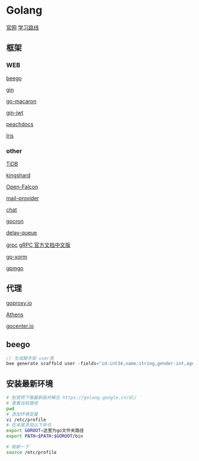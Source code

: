 # Golang
[官网](https://golang.google.cn/dl/)
[学习路线](https://github.com/Quorafind/golang-developer-roadmap-cn)

## 框架
### WEB
[beego](https://beego.me/docs/intro/)

[gin](https://gin-gonic.com/zh-cn/docs/introduction/)

[go-macaron](https://github.com/go-macaron)

[gin-jwt](https://github.com/appleboy/gin-jwt)

[peachdocs](https://github.com/peachdocs)

[Iris](https://studyiris.com/doc/)

### other
[TiDB](https://pingcap.com/docs-cn/)

[kingshard](https://github.com/flike/kingshard/blob/master/README_ZH.md)

[Open-Falcon](https://github.com/open-falcon)

[mail-provider](https://github.com/open-falcon/mail-provider)

[chat](https://github.com/Yanjunhui/chat)

[gocron](https://github.com/ouqiang/gocron)

[delay-queue](https://github.com/ouqiang/delay-queue)

[grpc](https://github.com/grpc)
[gRPC 官方文档中文版](http://doc.oschina.net/grpc?t=56831)

[go-xorm](https://github.com/go-xorm)

[gpmgo](https://github.com/gpmgo)

## 代理
[goproxy.io](https://goproxy.io)

[Athens](https://docs.gomods.io/zh/)

[gocenter.io](https://gocenter.io)

## beego

```go
// 生成脚手架 user表
bee generate scaffold user -fields="id:int34,name:string,gender:int,age:int" -driver=mysql -conn="root:asd123@tcp(127.0.0.1:3306)/user
```



## 安装最新环境
```bash
# 到官网下载最新版并解压 https://golang.google.cn/dl/
# 查看当前路径
pwd
# 添加环境变量
vi /etc/profile
# 在末尾添加以下命令
export GOROOT=这里为go文件夹路径
export PATH=$PATH:$GOROOT/bin

# 刷新一下
source /etc/profile
```